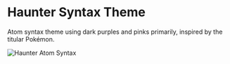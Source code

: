 # Haunter Syntax Theme

Atom syntax theme using dark purples and pinks primarily, inspired by
the titular Pokémon.

![Haunter Atom Syntax](https://cloud.githubusercontent.com/assets/2191604/5403235/40edae62-8159-11e4-861f-0d375daaeb0e.png)
